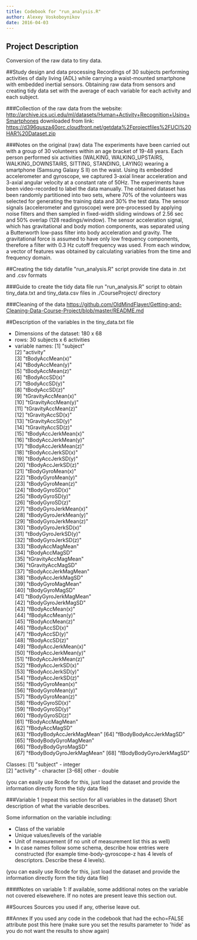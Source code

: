 ```yaml
---
title: Codebook for "run_analysis.R"
author: Alexey Voskoboynikov
date: 2016-04-03
---
```


## Project Description
Conversion of the raw data to tiny data. 

##Study design and data processing
Recordings of 30 subjects performing activities of daily living (ADL) while carrying a waist-mounted smartphone with embedded inertial sensors. Obtaining raw data from sensors and creating tidy data set with the average of each variable for each activity and each subject.

###Collection of the raw data
from the website:
http://archive.ics.uci.edu/ml/datasets/Human+Activity+Recognition+Using+Smartphones
downloaded from link:
https://d396qusza40orc.cloudfront.net/getdata%2Fprojectfiles%2FUCI%20HAR%20Dataset.zip

###Notes on the original (raw) data 
The experiments have been carried out with a group of 30 volunteers within an age bracket of 19-48 years. Each person performed six activities (WALKING, WALKING_UPSTAIRS, WALKING_DOWNSTAIRS, SITTING, STANDING, LAYING) wearing a smartphone (Samsung Galaxy S II) on the waist. Using its embedded accelerometer and gyroscope, we captured 3-axial linear acceleration and 3-axial angular velocity at a constant rate of 50Hz. The experiments have been video-recorded to label the data manually. The obtained dataset has been randomly partitioned into two sets, where 70% of the volunteers was selected for generating the training data and 30% the test data. 
The sensor signals (accelerometer and gyroscope) were pre-processed by applying noise filters and then sampled in fixed-width sliding windows of 2.56 sec and 50% overlap (128 readings/window). The sensor acceleration signal, which has gravitational and body motion components, was separated using a Butterworth low-pass filter into body acceleration and gravity. The gravitational force is assumed to have only low frequency components, therefore a filter with 0.3 Hz cutoff frequency was used. From each window, a vector of features was obtained by calculating variables from the time and frequency domain.

##Creating the tidy datafile
"run_analysis.R" script provide tine data in .txt and .csv formats

###Guide to create the tidy data file
run "run_analysis.R" script to obtain tiny_data.txt and tiny_data.csv files in ./CourseProject/ directory

###Cleaning of the data
https://github.com/OldMindFlayer/Getting-and-Cleaning-Data-Course-Project/blob/master/README.md

##Description of the variables in the tiny_data.txt file
 - Dimensions of the dataset: 180 x 68
 - rows: 30 subjects x 6 activities
 - variable names:
 [1] "subject"                 
 [2] "activity"                
 [3] "tBodyAccMean(x)"         
 [4] "tBodyAccMean(y)"         
 [5] "tBodyAccMean(z)"         
 [6] "tBodyAccSD(x)"           
 [7] "tBodyAccSD(y)"           
 [8] "tBodyAccSD(z)"           
 [9] "tGravityAccMean(x)"      
[10] "tGravityAccMean(y)"      
[11] "tGravityAccMean(z)"      
[12] "tGravityAccSD(x)"        
[13] "tGravityAccSD(y)"        
[14] "tGravityAccSD(z)"        
[15] "tBodyAccJerkMean(x)"     
[16] "tBodyAccJerkMean(y)"     
[17] "tBodyAccJerkMean(z)"     
[18] "tBodyAccJerkSD(x)"       
[19] "tBodyAccJerkSD(y)"       
[20] "tBodyAccJerkSD(z)"       
[21] "tBodyGyroMean(x)"        
[22] "tBodyGyroMean(y)"        
[23] "tBodyGyroMean(z)"        
[24] "tBodyGyroSD(x)"          
[25] "tBodyGyroSD(y)"          
[26] "tBodyGyroSD(z)"          
[27] "tBodyGyroJerkMean(x)"    
[28] "tBodyGyroJerkMean(y)"    
[29] "tBodyGyroJerkMean(z)"    
[30] "tBodyGyroJerkSD(x)"      
[31] "tBodyGyroJerkSD(y)"      
[32] "tBodyGyroJerkSD(z)"      
[33] "tBodyAccMagMean"         
[34] "tBodyAccMagSD"           
[35] "tGravityAccMagMean"      
[36] "tGravityAccMagSD"        
[37] "tBodyAccJerkMagMean"     
[38] "tBodyAccJerkMagSD"       
[39] "tBodyGyroMagMean"        
[40] "tBodyGyroMagSD"          
[41] "tBodyGyroJerkMagMean"    
[42] "tBodyGyroJerkMagSD"      
[43] "fBodyAccMean(x)"         
[44] "fBodyAccMean(y)"         
[45] "fBodyAccMean(z)"         
[46] "fBodyAccSD(x)"           
[47] "fBodyAccSD(y)"           
[48] "fBodyAccSD(z)"           
[49] "fBodyAccJerkMean(x)"     
[50] "fBodyAccJerkMean(y)"     
[51] "fBodyAccJerkMean(z)"     
[52] "fBodyAccJerkSD(x)"       
[53] "fBodyAccJerkSD(y)"       
[54] "fBodyAccJerkSD(z)"       
[55] "fBodyGyroMean(x)"        
[56] "fBodyGyroMean(y)"        
[57] "fBodyGyroMean(z)"        
[58] "fBodyGyroSD(x)"          
[59] "fBodyGyroSD(y)"          
[60] "fBodyGyroSD(z)"          
[61] "fBodyAccMagMean"         
[62] "fBodyAccMagSD"           
[63] "fBodyBodyAccJerkMagMean" 
[64] "fBodyBodyAccJerkMagSD"   
[65] "fBodyBodyGyroMagMean"    
[66] "fBodyBodyGyroMagSD"      
[67] "fBodyBodyGyroJerkMagMean"
[68] "fBodyBodyGyroJerkMagSD"

Classes:
 [1] "subject" - integer           
 [2] "activity" - character
 [3-68] other - double

(you can easily use Rcode for this, just load the dataset and provide the information directly form the tidy data file)

###Variable 1 (repeat this section for all variables in the dataset)
Short description of what the variable describes.

Some information on the variable including:
 - Class of the variable
 - Unique values/levels of the variable
 - Unit of measurement (if no unit of measurement list this as well)
 - In case names follow some schema, describe how entries were constructed (for example time-body-gyroscope-z has 4 levels of descriptors. Describe these 4 levels). 

(you can easily use Rcode for this, just load the dataset and provide the information directly form the tidy data file)

####Notes on variable 1:
If available, some additional notes on the variable not covered elsewehere. If no notes are present leave this section out.

##Sources
Sources you used if any, otherise leave out.

##Annex
If you used any code in the codebook that had the echo=FALSE attribute post this here (make sure you set the results parameter to 'hide' as you do not want the results to show again)
